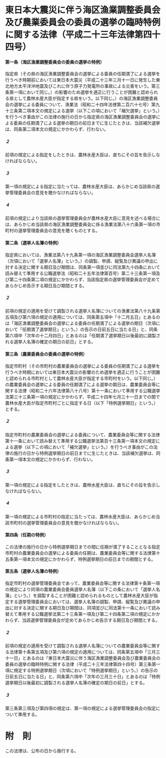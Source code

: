 # 東日本大震災に伴う海区漁業調整委員会及び農業委員会の委員の選挙の臨時特例に関する法律（平成二十三年法律第四十四号）
#### 第一条（海区漁業調整委員会の委員の選挙の特例）
指定県（その県の海区漁業調整委員会の選挙による委員の任期満了による選挙を行うべき時期前においては東日本大震災（平成二十三年三月十一日に発生した東北地方太平洋沖地震及びこれに伴う原子力発電所の事故による災害をいう。第三条第一項において同じ。）の影響のため選挙を適正に行うことが困難と認められる県として農林水産大臣が指定する県をいう。以下同じ。）の海区漁業調整委員会の選挙による委員について、漁業法（昭和二十四年法律第二百六十七号）第九十三条第二項本文の規定による選挙（以下この項において「補欠選挙」という。）を行うべき事由がこの法律の施行の日から指定県の海区漁業調整委員会の選挙による委員の任期満了による選挙の期日の前日までに生じたときは、当該補欠選挙は、同条第二項本文の規定にかかわらず、行わない。
##### ２
前項の規定による指定をしたときは、農林水産大臣は、直ちにその旨を告示しなければならない。
##### ３
第一項の規定による指定に当たっては、農林水産大臣は、あらかじめ当該県の選挙管理委員会の意見を聴かなければならない。
##### ４
前項の規定により当該県の選挙管理委員会が農林水産大臣に意見を述べる場合には、あらかじめ当該県の海区漁業調整委員会に係る漁業法第八十六条第一項の市町村の選挙管理委員会の意見を聴くものとする。
#### 第二条（選挙人名簿の特例）
指定県においては、漁業法第八十九条第一項の海区漁業調整委員会選挙人名簿（次項において「選挙人名簿」という。）の調製、申請、縦覧及び異議の申出に対する決定に関する期日及び期間は、同条第一項並びに同法第九十四条において読み替えて準用する公職選挙法（昭和二十五年法律第百号）第二十三条第一項及び第二十四条第二項の規定にかかわらず、当該指定県の選挙管理委員会が定めてあらかじめ告示する期日及び期間とする。
##### ２
前項の規定の適用を受けて調製される選挙人名簿についての漁業法第八十九条第五項及び第六項の規定の適用については、同条第五項中「十二月五日」とあるのは「海区漁業調整委員会の選挙による委員の任期満了による選挙の期日（次項において「任期満了選挙期日」という。）の告示の日前五日に当たる日」と、同条第六項中「次年の十二月四日」とあるのは「任期満了選挙期日以後最初に調製される選挙人名簿の確定の期日の前日」とする。
#### 第三条（農業委員会の委員の選挙の特例）
指定市町村（その市町村の農業委員会の選挙による委員の任期満了による選挙を行うべき時期においては東日本大震災の影響のため選挙を適正に行うことが困難と認められる市町村として農林水産大臣が指定する市町村をいう。以下同じ。）の農業委員会の選挙による委員の任期満了による選挙の期日は、農業委員会等に関する法律（昭和二十六年法律第八十八号）第十一条において準用する公職選挙法第三十三条第一項の規定にかかわらず、平成二十四年七月三十一日までの間で農林水産大臣が指定市町村ごとに指定する日（以下「特例選挙期日」という。）とする。
##### ２
指定市町村の農業委員会の選挙による委員について、農業委員会等に関する法律第十一条において読み替えて準用する公職選挙法第百十三条第一項本文の規定による選挙（以下この項において「補欠選挙」という。）を行うべき事由がこの法律の施行の日から特例選挙期日の前日までに生じたときは、当該補欠選挙は、同条第一項本文の規定にかかわらず、行わない。
##### ３
第一項の規定による指定をしたときは、農林水産大臣は、直ちにその旨を告示しなければならない。
##### ４
第一項の規定による市町村の指定に当たっては、農林水産大臣は、あらかじめ当該市町村の選挙管理委員会の意見を聴かなければならない。
#### 第四条（任期の特例）
この法律の施行の日から特例選挙期日までの間に任期が満了することとなる指定市町村の農業委員会の選挙による委員の任期は、農業委員会等に関する法律第十五条第一項本文の規定にかかわらず、特例選挙期日の前日までの期間とする。
#### 第五条（選挙人名簿の特例）
指定市町村の選挙管理委員会であって、農業委員会等に関する法律第十条第一項の規定により同項の農業委員会委員選挙人名簿（以下この条において「選挙人名簿」という。）を調製することが困難と認められるものとして農林水産大臣が指定する選挙管理委員会においては、選挙人名簿の調製、申請、縦覧及び異議の申出に対する決定に関する期日及び期間は、同項並びに同法第十一条において読み替えて準用する公職選挙法第二十三条第一項及び第二十四条第二項の規定にかかわらず、当該選挙管理委員会が定めてあらかじめ告示する期日及び期間とする。
##### ２
前項の規定の適用を受けて調製される選挙人名簿についての農業委員会等に関する法律第十条第五項及び第六項の規定の適用については、同条第五項中「三月三十一日」とあるのは「東日本大震災に伴う海区漁業調整委員会及び農業委員会の委員の選挙の臨時特例に関する法律（平成二十三年法律第四十四号）第三条第一項に規定する特例選挙期日（次項において「特例選挙期日」という。）の告示の日前五日に当たる日」と、同条第六項中「次年の三月三十日」とあるのは「特例選挙期日以後最初に調製される選挙人名簿の確定の期日の前日」とする。
##### ３
第三条第三項及び第四項の規定は、第一項の規定による選挙管理委員会の指定について準用する。
# 附　則
この法律は、公布の日から施行する。

